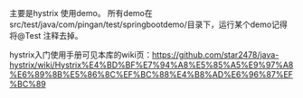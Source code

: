 主要是hystrix 使用demo。
所有demo在src/test/java/com/pingan/test/springbootdemo/目录下，运行某个demo记得将@Test 注释去掉。

hystrix入门使用手册可见本库的wiki页：https://github.com/star2478/java-hystrix/wiki/Hystrix%E4%BD%BF%E7%94%A8%E5%85%A5%E9%97%A8%E6%89%8B%E5%86%8C%EF%BC%88%E4%B8%AD%E6%96%87%EF%BC%89
